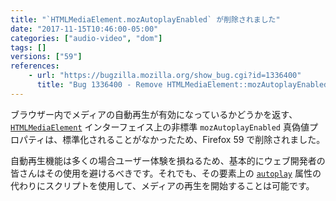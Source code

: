 ```yaml
---
title: "`HTMLMediaElement.mozAutoplayEnabled` が削除されました"
date: "2017-11-15T10:46:00-05:00"
categories: ["audio-video", "dom"]
tags: []
versions: ["59"]
references:
    - url: "https://bugzilla.mozilla.org/show_bug.cgi?id=1336400"
      title: "Bug 1336400 - Remove HTMLMediaElement::mozAutoplayEnabled"
---
```

ブラウザー内でメディアの自動再生が有効になっているかどうかを返す、[`HTMLMediaElement`](https://developer.mozilla.org/docs/Web/API/HTMLMediaElement) インターフェイス上の非標準 `mozAutoplayEnabled` 真偽値プロパティは、標準化されることがなかったため、Firefox 59 で削除されました。

自動再生機能は多くの場合ユーザー体験を損ねるため、基本的にウェブ開発者の皆さんはその使用を避けるべきです。それでも、その要素上の [`autoplay`](https://developer.mozilla.org/docs/Web/API/HTMLMediaElement/autoplay) 属性の代わりにスクリプトを使用して、メディアの再生を開始することは可能です。
